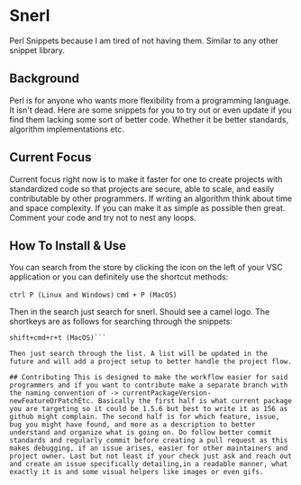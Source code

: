 # Snerl
Perl Snippets because I am tired of not having them. Similar to any other snippet library.

## Background
Perl is for anyone who wants more flexibility from a programming language. It isn't dead. Here are some snippets for you to try out or even update if you find them lacking some sort of better code. Whether it be better standards, algorithm implementations etc.

## Current Focus
Current focus right now is to make it faster for one to create projects with standardized code so that projects are secure, able to scale, and easily contributable by other programmers. If writing an algorithm think about time and space complexity. If you can make it as simple as possible then great. Comment your code and try not to nest any loops.

## How To Install & Use
You can search from the store by clicking the icon on the left of your VSC application or you can definitely use the shortcut methods:

```ctrl P (Linux and Windows)```
```cmd + P (MacOS)```

Then in the search just search for snerl. Should see a camel logo. The shortkeys are as follows for searching through the snippets:

```ctrl+alt+r+t (Windows & Linux)
shift+cmd+r+t (MacOS)```

Then just search through the list. A list will be updated in the future and will add a project setup to better handle the project flow.

## Contributing This is designed to make the workflow easier for said programmers and if you want to contribute make a separate branch with the naming convention of -> currentPackageVersion-newFeatureOrPatchEtc. Basically the first half is what current package you are targeting so it could be 1.5.6 but best to write it as 156 as github might complain. The second half is for which feature, issue, bug you might have found, and more as a description to better understand and organize what is going on. Do follow better commit standards and regularly commit before creating a pull request as this makes debugging, if an issue arises, easier for other maintainers and project owner. Last but not least if your check just ask and reach out and create an issue specifically detailing,in a readable manner, what exactly it is and some visual helpers like images or even gifs.
